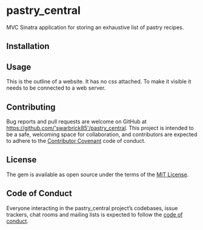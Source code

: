 # pastry_central
MVC Sinatra application for storing an exhaustive list of pastry recipes.

## Installation



## Usage

This is the outline of a website. It has no css attached. To make it visible it needs to be connected to a web server.

## Contributing

Bug reports and pull requests are welcome on GitHub at https://github.com/'swarbrick85'/pastry_central. This project is intended to be a safe, welcoming space for collaboration, and contributors are expected to adhere to the [Contributor Covenant](http://contributor-covenant.org) code of conduct.


## License

The gem is available as open source under the terms of the [MIT License](https://opensource.org/licenses/MIT).


## Code of Conduct

Everyone interacting in the pastry_central project’s codebases, issue trackers, chat rooms and mailing lists is expected to follow the [code of conduct](https://github.com/'swarbrick85'/cfaprotein/blob/master/CODE_OF_CONDUCT.md).
